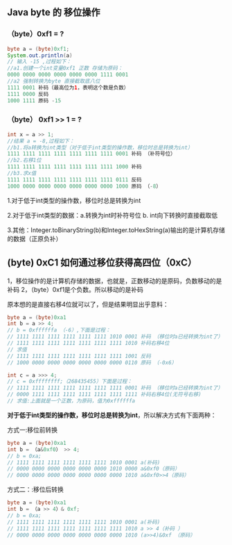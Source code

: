 ##  Java byte 的 移位操作

### （byte）0xf1 = ?

```java
byte a = (byte)0xf1;
System.out.println(a)
// 输入 -15 ,过程如下：
//a1.创建一个int变量0xf1 正数 存储为原码：
0000 0000 0000 0000 0000 0000 1111 0001
//a2 强制转换为byte 直接截取底八位
1111 0001 补码（最高位为1，表明这个数是负数）
1111 0000 反码
1000 1111 原码 -15
```

### （byte） 0xf1 >> 1 = ?
```java
int x = a >> 1;
//结果 a = -8,过程如下：
//b1.将a转换为int类型（对于低于int类型的操作数，移位时总是转换为int）
1111 1111 1111 1111 1111 1111 1111 0001 补码 （补符号位）
//b2.右移1位
1111 1111 1111 1111 1111 1111 1111 1000 补码
//b3.求x值
1111 1111 1111 1111 1111 1111 1111 0111 反码
1000 0000 0000 0000 0000 0000 0000 1000 原码 （-8）
```

1.对于低于int类型的操作数，移位时总是转换为int

2.对于低于int类型的数据：a.转换为int时补符号位 b. int向下转换时直接截取低

3.其他：Integer.toBinaryString(b)和Integer.toHexString(a)输出的是计算机存储的数据（正原负补）

## (byte) 0xC1 如何通过移位获得高四位（0xC）

1，移位操作的是计算机存储的数据，也就是，正数移动的是原码，负数移动的是补码
2，（byte）0xf1是个负数。所以移动的是补码

原本想的是直接右移4位就可以了，但是结果明显出乎意料：
```java
byte a = (byte)0xa1
int b = a >> 4; 
// b = 0xffffffa （-6）,下面是过程：
// 1111 1111 1111 1111 1111 1111 1010 0001 补码 （移位时a已经转换为int了）
// 1111 1111 1111 1111 1111 1111 1111 1010 补码右移4位
// 求值
// 1111 1111 1111 1111 1111 1111 1111 1001 反码
// 1000 0000 0000 0000 0000 0000 0000 0110 原码 （-0x6）

int c = a >>> 4;
// c = 0xffffffff;（268435455）下面是过程：
// 1111 1111 1111 1111 1111 1111 1111 0001 补码 （移位时a已经转换为int了）
// 0000 1111 1111 1111 1111 1111 1111 1111 补码右移4位(无符号右移)
// 求值:上面就是一个正数，为原码，值为0xffffffa
```
**对于低于int类型的操作数，移位时总是转换为int**，所以解决方式有下面两种：

方式一:移位前转换
```java
byte a = (byte)0xa1
int b = （a&0xf0） >> 4; 
// b = 0xa;
// 1111 1111 1111 1111 1111 1111 1010 0001 a(补码)
// 0000 0000 0000 0000 0000 0000 1010 0000 a&0xf0（原码）
// 0000 0000 0000 0000 0000 0000 0000 1010 a&0xf0>>4（原码）
```
方式二：:移位后转换
```java
byte a = (byte)0xa1
int b = （a >> 4）& 0xf; 
// b = 0xa;
// 1111 1111 1111 1111 1111 1111 1010 0001 a(补码)
// 1111 1111 1111 1111 1111 1111 1111 1010 a >> 4（补码 ）
// 0000 0000 0000 0000 0000 0000 0000 1010 (a>>4)&0xf （原码）
```







